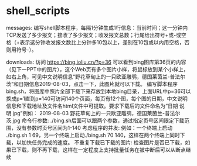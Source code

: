 # shell_scripts
messages: 
编写shell脚本程序，每隔1分钟生成1行信息：当前时间；这一分钟内TCP发送了多少报文；接收了多少报文；收发报文总数；行尾给出符号+或-或空格（+表示这分钟收发报文数比上分钟多10包以上，差别在10包或以内用空格，否则用符号-）。



downloads:
访问 https://bing.ioliu.cn/?p=36 可以看到bing图库第36页的内容（见下一PPT中的图片），这个Web页有多个图片小样，将鼠标放到某个小样上，如右上角，可见中文说明信息“野花草甸上的一只欧亚雕鸮，德国莱茵兰-普法尔茨”和日期信息2019-08-03，点击一下，此图片就可以下载。
编写脚本程序bing.sh，将图库中照片全部下载下来存放到本地bing目录，上面URL中p=36可以换成p=1直到p=140可访问140个页面，每页有12个图，每个图的日期，中文说明信息和下载地址及文件名html文件中可提取。要求下载后的文件命名为“日期 说明.jpg”例如：
2019-08-03 野花草甸上的一只欧亚雕鸮，德国莱茵兰-普法尔茨.jpg
命令行参数:
  ./bing.sh后面可以跟两个参数，通过指定页号区间限定下载范围，没有参数时页号区间为1-140
考虑程序的并发:
  例如：一个终端上启动 ./bing.sh 1 69，另一个终端上启动./bing.sh 70 140，这样在两个终端上同时下载，以加快任务完成的速度。
不重复下载已下载的图片:
  检查图片是否已下载，如果已下载，则不再下载，这样在一定程度上支持批量任务在被中断后可以从断点继续
